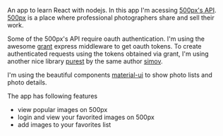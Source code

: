 An app to learn React with nodejs. In this app I'm acessing [500px's API](https://github.com/500px/api-documentation). [500px](500px.com) is a place where professional photographers share and sell their work.

Some of the 500px's API require oauth authentication. I'm using the awesome [grant](https://github.com/simov/grant) express middleware to get oauth tokens. To create authenticated requests using the tokens obtained via grant, I'm using another nice library [purest](https://github.com/purestjs) by the same author [simov](https://simov.github.io/).

I'm using the beautiful components [material-ui](http://www.material-ui.com/) to show photo lists and photo details.

The app has following features
* view popular images on 500px
* login and view your favorited images on 500px
* add images to your favorites list
